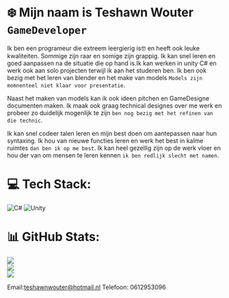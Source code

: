 # ❄️ Mijn naam is Teshawn Wouter `GameDeveloper`



Ik ben een programeur die extreem leergierig is🤓 en heeft ook leuke kwaliteiten. Sommige zijn raar en somige zijn grappig. Ik kan snel leren en goed aanpassen na de situatie die op hand is.Ik kan werken in unity C# en werk ook aan solo projecten terwijl ik aan het studeren ben. Ik ben ook bezig met het leren van blender en het make van models `Models zijn momnenteel niet klaar voor presentatie`.

Naast het maken van models kan ik ook ideen pitchen en GameDesigne documenten maken. Ik maak ook graag technical designes over me werk en probeer zo duidelijk mogenlijk te zijn `ben nog bezig met het refinen van die technic`. 

Ik kan snel codeer talen leren en mijn best doen om aantepassen naar hun syntaxing. Ik hou van nieuwe functies leren en werk het best in kalme ruimtes `dan ben ik op me best`. Ik kan heel gezellig zijn op de werk vloer en hou der van om mensen te leren kennen `ik ben redlijk slecht met namen`.

# 💻 Tech Stack:
![C#](https://img.shields.io/badge/c%23-%23239120.svg?style=for-the-badge&logo=csharp&logoColor=white) ![Unity](https://img.shields.io/badge/unity-%23000000.svg?style=for-the-badge&logo=unity&logoColor=white)
# 📊 GitHub Stats:
![](https://github-readme-stats.vercel.app/api?username=teshawnwouter&theme=dark&hide_border=false&include_all_commits=true&count_private=false)<br/>
![](https://github-readme-streak-stats.herokuapp.com/?user=teshawnwouter&theme=dark&hide_border=false)<br/>
![](https://github-readme-stats.vercel.app/api/top-langs/?username=teshawnwouter&theme=dark&hide_border=false&include_all_commits=true&count_private=false&layout=compact)

Email:teshawnwouter@hotmail.nl
Telefoon: 0612953096
